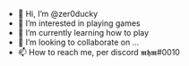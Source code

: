 - 👋 Hi, I’m @zer0ducky
- 👀 I’m interested in playing games
- 🌱 I’m currently learning how to play
- 💞️ I’m looking to collaborate on ...
- 📫 How to reach me, per discord 𝖒𝖍𝖒#0010
